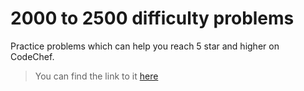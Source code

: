 # 2000 to 2500 difficulty problems
Practice problems which can help you reach 5 star and higher on CodeChef.
> You can find the link to it <a href="https://www.codechef.com/practice/5-star-and-above-problems"> here</a>